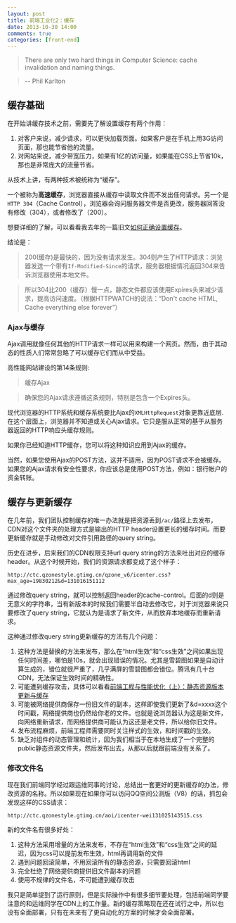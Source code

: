 ```yaml
---
layout: post
title: 前端工业化2：缓存
date: 2013-10-30 14:00
comments: true
categories: [front-end]
---
```


> There are only two hard things in Computer Science: cache invalidation and naming things.

> -- Phil Karlton

<!--more-->

## 缓存基础

在开始讲缓存技术之前，需要先了解设置缓存有两个作用：

1. 对客户来说，减少请求，可以更快加载页面。如果客户是在手机上用3G访问页面，那也能节省他的流量。
2. 对网站来说，减少带宽压力，如果有1亿的访问量，如果能在CSS上节省10k，那也是非常庞大的流量节省。

从技术上讲，有两种技术被统称为“缓存”。

一个被称为**高速缓存**，浏览器直接从缓存中读取文件而不发出任何请求。另一个是`HTTP 304`（Cache Control），浏览器会询问服务器文件是否更改，服务器回答没有修改（304），或者修改了（200）。

想要详细的了解，可以看看我去年的一篇旧文[如何正确设置缓存](http://yuguo.us/weblog/send-the-correct-headers-to-leverage-browser-caching/)。

结论是：

> 200(缓存)是最快的，因为没有请求发生。304则产生了HTTP请求：浏览器发送一个带有`If-Modified-Since`的请求，服务器根据情况返回304来告诉浏览器使用本地文件。

> 所以304比200（缓存）慢一点，静态文件都应该使用Expires头来减少请求，提高访问速度。（根据HTTPWATCH的说法：“Don't cache HTML, Cache everything else forever”）

### Ajax与缓存

Ajax调用就像任何其他的HTTP请求一样可以用来构建一个网页。然而，由于其动态的性质人们常常忽略了可以缓存它们而从中受益。

高性能网站建设的第14条规则:

> 缓存Ajax

> 确保您的Ajax请求遵循这条规则，特别是包含一个Expires头。

现代浏览器的HTTP系统和缓存系统要比Ajax的`XMLHttpRequest`对象更靠近底层. 在这个层面上，浏览器并不知道或关心Ajax请求。它只是服从正常的基于从服务器返回的HTTP响应头缓存规则。

如果你已经知道HTTP缓存，您可以将这种知识应用到Ajax的缓存。

当然，如果您使用Ajax的POST方法，这并不适用，因为POST请求不会被缓存。如果您的Ajax请求有安全性要求，你应该总是使用POST方法，例如：银行帐户的资金转账。

## 缓存与更新缓存

在几年前，我们团队控制缓存的唯一办法就是把资源丢到`/ac/`路径上去发布，CDN对这个文件夹的处理方式是输出的HTTP header设置更长的缓存时间。而要更新缓存就是手动修改对文件引用路径的query string。

历史在进步，后来我们的CDN权限支持url query string的方法来吐出对应的缓存header。从这个时候开始，我们的资源请求都变成了这个样子：

    http://ctc.qzonestyle.gtimg.cn/qzone_v6/icenter.css?max_age=19830212&d=131016151112

通过修改query string，就可以控制返回header的cache-control。后面的d则是无意义的字符串，当有新版本的时候我们需要半自动去修改它，对于浏览器来说只要修改了query string，它就认为是请求了新文件，从而放弃本地缓存而重新请求。

这种通过修改query string更新缓存的方法有几个问题：

1. 这种方法是替换的方法来发布，那么在“html生效”和“css生效”之间如果出现任何时间差，哪怕是10s，就会出现错误的情况。尤其是雪碧图如果是自动计算生成的，错位就很严重了，几乎满屏的雪碧图都会错位。腾讯有几十台CDN，无法保证生效时间的精确性。
2. 可能遭到缓存攻击，具体可以看看[前端工程与性能优化（上）：静态资源版本更新与缓存](http://www.infoq.com/cn/articles/front-end-engineering-and-performance-optimization-part1)
3. 可能被网络提供商保存一份旧文件的副本，这样即使我们更新了&d=xxxx这个时间戳，网络提供商也仍然给你老的文件。也就是说浏览器认为这是新文件，向网络重新请求，而网络提供商可能认为这还是老文件，所以给你旧文件。
4. 发布流程麻烦，前端工程师需要同时关注样式的生效，和时间戳的生效。
5. 缺乏对组件的动态管理和统计，因为我们相当于在本地生成了一个完整的public静态资源文件夹，然后发布出去，从那以后就跟前端没有关系了。

### 修改文件名

现在我们前端同学经过跟运维同事的讨论，总结出一套更好的更新缓存的办法，修改资源的名称。所以如果现在如果你可以访问QQ空间公测版（V8）的话，抓包会发现这样的CSS请求：

    http://ctc.qzonestyle.gtimg.cn/aoi/icenter-wei131025143515.css

新的文件名有很多好处：

1. 这种方法采用增量的方法来发布，不存在“html生效”和“css生效”之间的延迟，因为css可以提前发布生效，html再调用新的文件
2. 遇到问题回滚简单，不用回滚所有的静态资源，只需要回滚html
3. 完全杜绝了网络提供商提供旧文件副本的问题
4. 使用不规律的文件名，不可能遭到缓存攻击

我只是简单提到了运行原则，但是实际操作中有很多细节要处理，包括前端同学要注意的和运维同学在CDN上的工作量。新的缓存策略现在还在试行之中，所以也没有全面部署，只有在未来有了更自动化的方案的时候才会全面部署。
